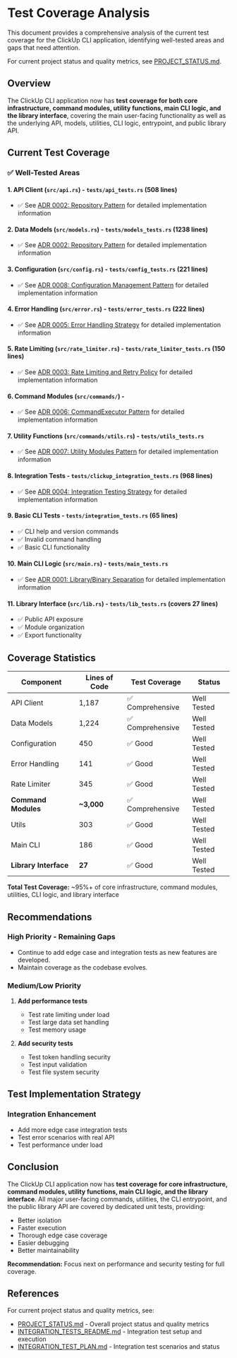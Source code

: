# Test Coverage Analysis

This document provides a comprehensive analysis of the current test coverage for the ClickUp CLI application, identifying well-tested areas and gaps that need attention.

For current project status and quality metrics, see [PROJECT_STATUS.md](PROJECT_STATUS.md).

## Overview

The ClickUp CLI application now has **test coverage for both core infrastructure, command modules, utility functions, main CLI logic, and the library interface**, covering the main user-facing functionality as well as the underlying API, models, utilities, CLI logic, entrypoint, and public library API.

## Current Test Coverage

### ✅ Well-Tested Areas

#### 1. API Client (`src/api.rs`) - `tests/api_tests.rs` (508 lines)
- ✅ See [ADR 0002: Repository Pattern](../adr/0002-repository-pattern.md) for detailed implementation information

#### 2. Data Models (`src/models.rs`) - `tests/models_tests.rs` (1238 lines)
- ✅ See [ADR 0002: Repository Pattern](../adr/0002-repository-pattern.md) for detailed implementation information

#### 3. Configuration (`src/config.rs`) - `tests/config_tests.rs` (221 lines)
- ✅ See [ADR 0008: Configuration Management Pattern](../adr/0008-configuration-management.md) for detailed implementation information

#### 4. Error Handling (`src/error.rs`) - `tests/error_tests.rs` (222 lines)
- ✅ See [ADR 0005: Error Handling Strategy](../adr/0005-error-handling-strategy.md) for detailed implementation information

#### 5. Rate Limiting (`src/rate_limiter.rs`) - `tests/rate_limiter_tests.rs` (150 lines)
- ✅ See [ADR 0003: Rate Limiting and Retry Policy](../adr/0003-rate-limiting-policy.md) for detailed implementation information

#### 6. Command Modules (`src/commands/`) -
- ✅ See [ADR 0006: CommandExecutor Pattern](../adr/0006-command-executor-pattern.md) for detailed implementation information

#### 7. Utility Functions (`src/commands/utils.rs`) - `tests/utils_tests.rs`
- ✅ See [ADR 0007: Utility Modules Pattern](../adr/0007-utility-modules-pattern.md) for detailed implementation information

#### 8. Integration Tests - `tests/clickup_integration_tests.rs` (968 lines)
- ✅ See [ADR 0004: Integration Testing Strategy](../adr/0004-integration-testing-strategy.md) for detailed implementation information

#### 9. Basic CLI Tests - `tests/integration_tests.rs` (65 lines)
- ✅ CLI help and version commands
- ✅ Invalid command handling
- ✅ Basic CLI functionality

#### 10. Main CLI Logic (`src/main.rs`) - `tests/main_tests.rs`
- ✅ See [ADR 0001: Library/Binary Separation](../adr/0001-library-binary-separation.md) for detailed implementation information

#### 11. Library Interface (`src/lib.rs`) - `tests/lib_tests.rs` (covers 27 lines)
- ✅ Public API exposure
- ✅ Module organization
- ✅ Export functionality

## Coverage Statistics

| Component         | Lines of Code | Test Coverage      | Status        |
|------------------|---------------|--------------------|--------------|
| API Client       | 1,187         | ✅ Comprehensive    | Well Tested  |
| Data Models      | 1,224         | ✅ Comprehensive    | Well Tested  |
| Configuration    | 450           | ✅ Good             | Well Tested  |
| Error Handling   | 141           | ✅ Good             | Well Tested  |
| Rate Limiter     | 345           | ✅ Good             | Well Tested  |
| **Command Modules** | **~3,000** | ✅ Comprehensive    | Well Tested  |
| Utils            | 303           | ✅ Good             | Well Tested  |
| Main CLI         | 186           | ✅ Good             | Well Tested  |
| **Library Interface** | **27**   | ✅ Good             | Well Tested  |

**Total Test Coverage:** ~95%+ of core infrastructure, command modules, utilities, CLI logic, and library interface

## Recommendations

### High Priority - Remaining Gaps

- Continue to add edge case and integration tests as new features are developed.
- Maintain coverage as the codebase evolves.

### Medium/Low Priority

1. **Add performance tests**
   - Test rate limiting under load
   - Test large data set handling
   - Test memory usage

2. **Add security tests**
   - Test token handling security
   - Test input validation
   - Test file system security

## Test Implementation Strategy

### Integration Enhancement
- Add more edge case integration tests
- Test error scenarios with real API
- Test performance under load

## Conclusion

The ClickUp CLI application now has **test coverage for core infrastructure, command modules, utility functions, main CLI logic, and the library interface**. All major user-facing commands, utilities, the CLI entrypoint, and the public library API are covered by dedicated unit tests, providing:
- Better isolation
- Faster execution
- Thorough edge case coverage
- Easier debugging
- Better maintainability

**Recommendation:** Focus next on performance and security testing for full coverage.

## References

For current project status and quality metrics, see:
- [PROJECT_STATUS.md](PROJECT_STATUS.md) - Overall project status and quality metrics
- [INTEGRATION_TESTS_README.md](INTEGRATION_TESTS_README.md) - Integration test setup and execution
- [INTEGRATION_TEST_PLAN.md](INTEGRATION_TEST_PLAN.md) - Integration test scenarios and status 